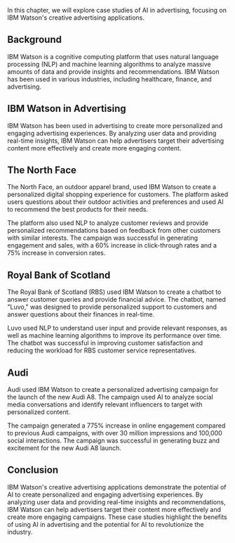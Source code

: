 

In this chapter, we will explore case studies of AI in advertising, focusing on IBM Watson's creative advertising applications.

Background
----------

IBM Watson is a cognitive computing platform that uses natural language processing (NLP) and machine learning algorithms to analyze massive amounts of data and provide insights and recommendations. IBM Watson has been used in various industries, including healthcare, finance, and advertising.

IBM Watson in Advertising
-------------------------

IBM Watson has been used in advertising to create more personalized and engaging advertising experiences. By analyzing user data and providing real-time insights, IBM Watson can help advertisers target their advertising content more effectively and create more engaging content.

The North Face
--------------

The North Face, an outdoor apparel brand, used IBM Watson to create a personalized digital shopping experience for customers. The platform asked users questions about their outdoor activities and preferences and used AI to recommend the best products for their needs.

The platform also used NLP to analyze customer reviews and provide personalized recommendations based on feedback from other customers with similar interests. The campaign was successful in generating engagement and sales, with a 60% increase in click-through rates and a 75% increase in conversion rates.

Royal Bank of Scotland
----------------------

The Royal Bank of Scotland (RBS) used IBM Watson to create a chatbot to answer customer queries and provide financial advice. The chatbot, named "Luvo," was designed to provide personalized support to customers and answer questions about their finances in real-time.

Luvo used NLP to understand user input and provide relevant responses, as well as machine learning algorithms to improve its performance over time. The chatbot was successful in improving customer satisfaction and reducing the workload for RBS customer service representatives.

Audi
----

Audi used IBM Watson to create a personalized advertising campaign for the launch of the new Audi A8. The campaign used AI to analyze social media conversations and identify relevant influencers to target with personalized content.

The campaign generated a 775% increase in online engagement compared to previous Audi campaigns, with over 30 million impressions and 100,000 social interactions. The campaign was successful in generating buzz and excitement for the new Audi A8 launch.

Conclusion
----------

IBM Watson's creative advertising applications demonstrate the potential of AI to create personalized and engaging advertising experiences. By analyzing user data and providing real-time insights and recommendations, IBM Watson can help advertisers target their content more effectively and create more engaging campaigns. These case studies highlight the benefits of using AI in advertising and the potential for AI to revolutionize the industry.
